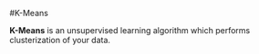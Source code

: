 #K-Means

**K-Means** is an unsupervised learning algorithm which performs clusterization of your data.
